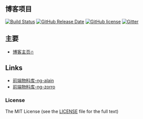 ## 博客项目

  [![Build Status](https://img.shields.io/travis/ng-alain/ng-alain/master.svg?style=flat-square)](https://travis-ci.org/ng-alain/ng-alain)
  [![GitHub Release Date](https://img.shields.io/github/release-date/ng-alain/ng-alain.svg?style=flat-square)](https://github.com/ng-alain/ng-alain/releases)
  [![GitHub license](https://img.shields.io/github/license/mashape/apistatus.svg?style=flat-square)](https://github.com/ng-alain/ng-alain/blob/master/LICENSE)
  [![Gitter](https://img.shields.io/gitter/room/ng-alain/ng-alain.svg?style=flat-square)](https://gitter.im/ng-alain/ng-alain)

## 主要

- [博客主页:fire:](blog.niguangye.com)


## Links

+ [前端物料库-ng-alain](https://ng-alain.com)
+ [前端物料库-ng-zorro](https://ng.ant.design/)

### License

The MIT License (see the [LICENSE](https://github.com/ng-alain/ng-alain/blob/master/LICENSE) file for the full text)
